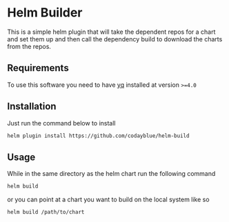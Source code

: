 # Helm Builder

This is a simple helm plugin that will take the dependent repos for a chart and set them up and then call the dependency build to download the charts from the repos.

## Requirements

To use this software you need to have [yq](https://github.com/mikefarah/yq) installed at version `>=4.0`

## Installation

Just run the command below to install

```bash
helm plugin install https://github.com/codayblue/helm-build
```

## Usage

While in the same directory as the helm chart run the following command

```bash
helm build
```

or you can point at a chart you want to build on the local system like so

```bash
helm build /path/to/chart
```
